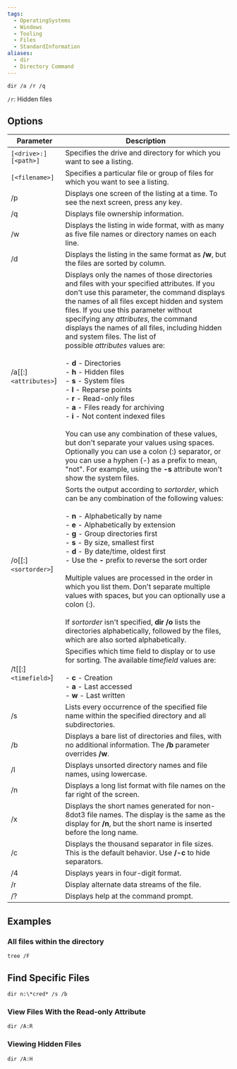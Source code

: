 ```yaml
---
tags:
  - OperatingSystems
  - Windows
  - Tooling
  - Files
  - StandardInformation
aliases:
  - dir
  - Directory Command
---
```


```
dir /a /r /q
```

`/r`: Hidden files 

## Options

| Parameter             | Description                                                                                                                                                                                                                                                                                                                                                                                                                                                                                                                                                                                                                                                                                                                                                                                                                                                                                          |
| --------------------- | ---------------------------------------------------------------------------------------------------------------------------------------------------------------------------------------------------------------------------------------------------------------------------------------------------------------------------------------------------------------------------------------------------------------------------------------------------------------------------------------------------------------------------------------------------------------------------------------------------------------------------------------------------------------------------------------------------------------------------------------------------------------------------------------------------------------------------------------------------------------------------------------------------- |
| `[<drive>:][<path>]`  | Specifies the drive and directory for which you want to see a listing.                                                                                                                                                                                                                                                                                                                                                                                                                                                                                                                                                                                                                                                                                                                                                                                                                               |
| `[<filename>]`        | Specifies a particular file or group of files for which you want to see a listing.                                                                                                                                                                                                                                                                                                                                                                                                                                                                                                                                                                                                                                                                                                                                                                                                                   |
| /p                    | Displays one screen of the listing at a time. To see the next screen, press any key.                                                                                                                                                                                                                                                                                                                                                                                                                                                                                                                                                                                                                                                                                                                                                                                                                 |
| /q                    | Displays file ownership information.                                                                                                                                                                                                                                                                                                                                                                                                                                                                                                                                                                                                                                                                                                                                                                                                                                                                 |
| /w                    | Displays the listing in wide format, with as many as five file names or directory names on each line.                                                                                                                                                                                                                                                                                                                                                                                                                                                                                                                                                                                                                                                                                                                                                                                                |
| /d                    | Displays the listing in the same format as **/w**, but the files are sorted by column.                                                                                                                                                                                                                                                                                                                                                                                                                                                                                                                                                                                                                                                                                                                                                                                                               |
| /a[[:]`<attributes>`] | Displays only the names of those directories and files with your specified attributes. If you don't use this parameter, the command displays the names of all files except hidden and system files. If you use this parameter without specifying any _attributes_, the command displays the names of all files, including hidden and system files. The list of possible _attributes_ values are:<br><br>- **d** - Directories<br>- **h** - Hidden files<br>- **s** - System files<br>- **l** - Reparse points<br>- **r** - Read-only files<br>- **a** - Files ready for archiving<br>- **i** - Not content indexed files<br><br>You can use any combination of these values, but don't separate your values using spaces. Optionally you can use a colon (:) separator, or you can use a hyphen (-) as a prefix to mean, "not". For example, using the **-s** attribute won't show the system files. |
| /o[[:]`<sortorder>`]  | Sorts the output according to _sortorder_, which can be any combination of the following values:<br><br>- **n** - Alphabetically by name<br>- **e** - Alphabetically by extension<br>- **g** - Group directories first<br>- **s** - By size, smallest first<br>- **d** - By date/time, oldest first<br>- Use the **-** prefix to reverse the sort order<br><br>Multiple values are processed in the order in which you list them. Don't separate multiple values with spaces, but you can optionally use a colon (:).<br><br>If _sortorder_ isn't specified, **dir /o** lists the directories alphabetically, followed by the files, which are also sorted alphabetically.                                                                                                                                                                                                                           |
| /t[[:]`<timefield>`]  | Specifies which time field to display or to use for sorting. The available _timefield_ values are:<br><br>- **c** - Creation<br>- **a** - Last accessed<br>- **w** - Last written                                                                                                                                                                                                                                                                                                                                                                                                                                                                                                                                                                                                                                                                                                                    |
| /s                    | Lists every occurrence of the specified file name within the specified directory and all subdirectories.                                                                                                                                                                                                                                                                                                                                                                                                                                                                                                                                                                                                                                                                                                                                                                                             |
| /b                    | Displays a bare list of directories and files, with no additional information. The **/b** parameter overrides **/w**.                                                                                                                                                                                                                                                                                                                                                                                                                                                                                                                                                                                                                                                                                                                                                                                |
| /l                    | Displays unsorted directory names and file names, using lowercase.                                                                                                                                                                                                                                                                                                                                                                                                                                                                                                                                                                                                                                                                                                                                                                                                                                   |
| /n                    | Displays a long list format with file names on the far right of the screen.                                                                                                                                                                                                                                                                                                                                                                                                                                                                                                                                                                                                                                                                                                                                                                                                                          |
| /x                    | Displays the short names generated for non-8dot3 file names. The display is the same as the display for **/n**, but the short name is inserted before the long name.                                                                                                                                                                                                                                                                                                                                                                                                                                                                                                                                                                                                                                                                                                                                 |
| /c                    | Displays the thousand separator in file sizes. This is the default behavior. Use **/-c** to hide separators.                                                                                                                                                                                                                                                                                                                                                                                                                                                                                                                                                                                                                                                                                                                                                                                         |
| /4                    | Displays years in four-digit format.                                                                                                                                                                                                                                                                                                                                                                                                                                                                                                                                                                                                                                                                                                                                                                                                                                                                 |
| /r                    | Display alternate data streams of the file.                                                                                                                                                                                                                                                                                                                                                                                                                                                                                                                                                                                                                                                                                                                                                                                                                                                          |
| /?                    | Displays help at the command prompt.                                                                                                                                                                                                                                                                                                                                                                                                                                                                                                                                                                                                                                                                                                                                                                                                                                                                 |

## Examples 

### All files within the directory

```
tree /F
```

## Find Specific Files

```cmd-session
dir n:\*cred* /s /b
```

### View Files With the Read-only Attribute

```cmd-session
dir /A:R
```

### Viewing Hidden Files

```cmd-session
dir /A:H
```
